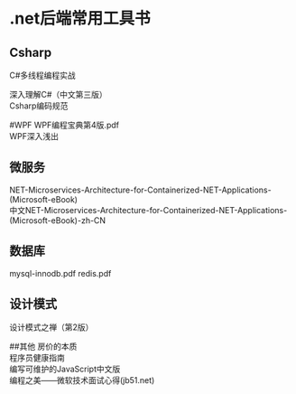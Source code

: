 # .net后端常用工具书


## Csharp
C#多线程编程实战<br>

深入理解C#（中文第三版）<br>
Csharp编码规范

#WPF
WPF编程宝典第4版.pdf<br>
WPF深入浅出

## 微服务
NET-Microservices-Architecture-for-Containerized-NET-Applications-(Microsoft-eBook)<br>
中文NET-Microservices-Architecture-for-Containerized-NET-Applications-(Microsoft-eBook)-zh-CN

## 数据库
mysql-innodb.pdf
redis.pdf

## 设计模式
设计模式之禅（第2版）

##其他
房价的本质<br>
程序员健康指南<br>
编写可维护的JavaScript中文版<br>
编程之美——微软技术面试心得(jb51.net)